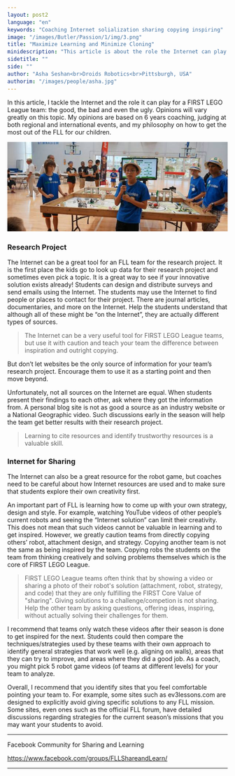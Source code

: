 ```yaml
---
layout: post2
language: "en"
keywords: "Coaching Internet solialization sharing copying inspiring"
image: "/images/Butler/Passion/1/img/3.png"
title: "Maximize Learning and Minimize Cloning"
minidescription: "This article is about the role the Internet can play in your season."
sidetitle: ""
side: ""
author: "Asha Seshan<br>Droids Robotics<br>Pittsburgh, USA"
authorim: "/images/people/asha.jpg"
---
```


In this article, I tackle the Internet and the role it can play for a FIRST LEGO League team: the good, the bad and even the ugly. Opinions will vary greatly on this topic.  My opinions are based on 6 years coaching, judging at both regional and international events, and my philosophy on how to get the most out of the FLL for our children.

![](/images/coachcorner/Sharing.jpg)

### Research Project

The Internet can be a great tool for an FLL team for the research project. It is the first place the kids go to look up data for their research project and sometimes even pick a topic.  It is a great way to see if your innovative solution exists already! Students can design and distribute surveys and send emails using the Internet. The students may use the Internet to find people or places to contact for their project. There are journal articles, documentaries, and more on the Internet. Help the students understand that although all of these might be “on the Internet”, they are actually different types of sources.

> The Internet can be a very useful tool for FIRST LEGO League teams, but use it with caution and teach your team the difference between inspiration and outright copying.

But don’t let websites be the only source of information for your team’s research project. Encourage them to use it as a starting point and then move beyond. 

Unfortunately, not all sources on the Internet are equal. When students present their findings to each other, ask where they got the information from. A personal blog site is not as good a source as an industry website or a National Geographic video.  Such discussions early in the season will help the team get better results with their research project.

> Learning to cite resources and identify trustworthy resources is a valuable skill.


### Internet for Sharing

The Internet can also be a great resource for the robot game, but coaches need to be careful about how Internet resources are used and to make sure that students explore their own creativity first. 

An important part of FLL is learning how to come up with your own strategy, design and style. For example, watching YouTube videos of other people’s current robots and seeing the “Internet solution” can limit their creativity. This does not mean that such videos cannot be valuable in learning and to get inspired. However, we greatly caution teams from directly copying others’ robot, attachment design, and strategy. Copying another team is not the same as being inspired by the team.  Copying robs the students on the team from thinking creatively and solving problems themselves which is the core of FIRST LEGO League. 

> FIRST LEGO League teams often think that by showing a video or sharing a photo of their robot's solution (attachment, robot, strategy, and code) that they are only fulfilling the FIRST Core Value of "sharing". Giving solutions to a challenge/competion is not sharing. Help the other team by asking questions, offering ideas, inspiring, without actually solving their challenges for them.

I recommend that teams only watch these videos after their season is done to get inspired for the next. Students could then compare the techniques/strategies used by these teams with their own approach to identify general strategies that work well (e.g. aligning on walls), areas that they can try to improve, and areas where they did a good job. As a coach, you might pick 5 robot game videos (of teams at different levels) for your team to analyze.

Overall, I recommend that you identify sites that you feel comfortable pointing your team to. For example, some sites such as ev3lessons.com are designed to explicitly avoid giving specific solutions to any FLL mission. Some sites, even ones such as the official FLL forum, have detailed discussions regarding strategies for the current season’s missions that you may want your students to avoid.

---

Facebook Community for Sharing and Learning

https://www.facebook.com/groups/FLLShareandLearn/

---

